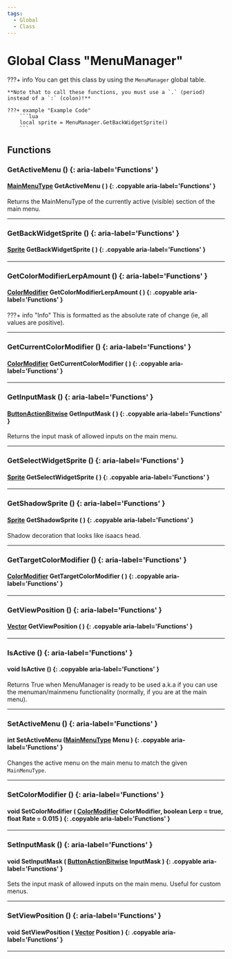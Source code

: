 ```yaml
---
tags:
  - Global
  - Class
---
```

# Global Class "MenuManager"

???+ info
    You can get this class by using the `MenuManager` global table.

    **Note that to call these functions, you must use a `.` (period) instead of a `:` (colon)!**
    
    ???+ example "Example Code"
        ```lua
        local sprite = MenuManager.GetBackWidgetSprite()
        ```

## Functions

### GetActiveMenu () {: aria-label='Functions' }
#### [MainMenuType](../enums/MainMenuType.md) GetActiveMenu ( ) {: .copyable aria-label='Functions' }
Returns the MainMenuType of the currently active (visible) section of the main menu.

___
### GetBackWidgetSprite () {: aria-label='Functions' }
#### [Sprite](../Sprite.md) GetBackWidgetSprite ( ) {: .copyable aria-label='Functions' }

___
### GetColorModifierLerpAmount () {: aria-label='Functions' }
#### [ColorModifier](../ColorModifier.md) GetColorModifierLerpAmount ( ) {: .copyable aria-label='Functions' }

???+ info "Info"
    This is formatted as the absolute rate of change (ie, all values are positive).

___
### GetCurrentColorModifier () {: aria-label='Functions' }
#### [ColorModifier](../ColorModifier.md) GetCurrentColorModifier ( ) {: .copyable aria-label='Functions' }

___
### GetInputMask () {: aria-label='Functions' }
#### [ButtonActionBitwise](../enums/ButtonActionBitwise.md) GetInputMask ( ) {: .copyable aria-label='Functions' }
Returns the input mask of allowed inputs on the main menu.

___
### GetSelectWidgetSprite () {: aria-label='Functions' }
#### [Sprite](../Sprite.md) GetSelectWidgetSprite ( ) {: .copyable aria-label='Functions' }

___
### GetShadowSprite () {: aria-label='Functions' }
#### [Sprite](../Sprite.md) GetShadowSprite ( ) {: .copyable aria-label='Functions' }
Shadow decoration that looks like isaacs head.

___
### GetTargetColorModifier () {: aria-label='Functions' }
#### [ColorModifier](../ColorModifier.md) GetTargetColorModifier ( ) {: .copyable aria-label='Functions' }

___
### GetViewPosition () {: aria-label='Functions' }
#### [Vector](../Vector.md) GetViewPosition ( ) {: .copyable aria-label='Functions' }

___
### IsActive () {: aria-label='Functions' }
#### void IsActive () {: .copyable aria-label='Functions' }
Returns True when MenuManager is ready to be used a.k.a if you can use the menuman/mainmenu functionality (normally, if you are at the main menu).

___
### SetActiveMenu () {: aria-label='Functions' }
#### int SetActiveMenu ([MainMenuType](../enums/MainMenuType.md) Menu ) {: .copyable aria-label='Functions' }
Changes the active menu on the main menu to match the given `MainMenuType`.

___
### SetColorModifier () {: aria-label='Functions' }
#### void SetColorModifier ( [ColorModifier](../ColorModifier.md) ColorModifier, boolean Lerp = true, float Rate = 0.015 ) {: .copyable aria-label='Functions' }

___
### SetInputMask () {: aria-label='Functions' }
#### void SetInputMask ( [ButtonActionBitwise](../enums/ButtonActionBitwise.md) InputMask ) {: .copyable aria-label='Functions' }
Sets the input mask of allowed inputs on the main menu. Useful for custom menus.

___
### SetViewPosition () {: aria-label='Functions' }
#### void SetViewPosition ( [Vector](../Vector.md) Position ) {: .copyable aria-label='Functions' }

___
